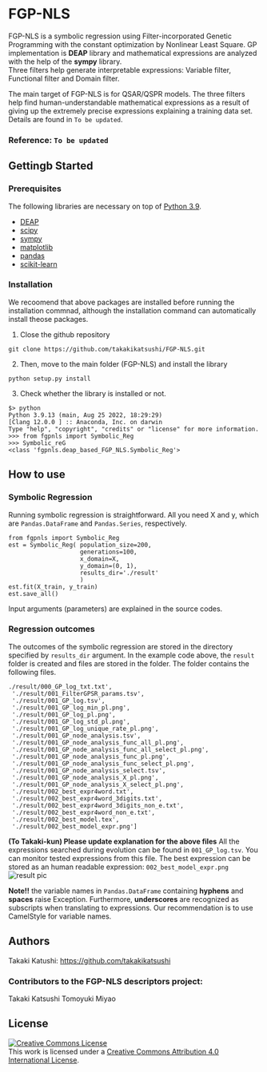 # FGP-NLS
FGP-NLS is a symbolic regression using Filter-incorporated Genetic Programming with the constant optimization by Nonlinear Least Square. GP implementation is **DEAP** library and mathematical expressions are analyzed with the help of the **sympy** library.  
Three filters help generate interpretable expressions: Variable filter, Functional filter and Domain filter.

The main target of FGP-NLS is for QSAR/QSPR models. The three filters help find human-understandable mathematical expressions as a result of giving up the extremely precise expressions explaining a training data set. Details are found in `To be updated`. 


### Reference: `To be updated`

## Gettingb Started
### Prerequisites
The following libraries are necessary on top of [Python 3.9](https://www.python.org/downloads/release/python-390/).

* [DEAP](https://github.com/DEAP/deap)  
* [scipy](https://github.com/scipy/scipy)  
* [sympy](https://github.com/sympy/sympy)  
* [matplotlib](https://github.com/matplotlib/matplotlib)
* [pandas](https://github.com/pandas-dev/pandas)
* [scikit-learn](https://github.com/scikit-learn/scikit-learn)

  
### Installation
We recoomend that above packages are installed before running the installation commnad, although the installation command can automatically install theose packages.

1. Close the github repository
```
git clone https://github.com/takakikatsushi/FGP-NLS.git 
```

2. Then, move to the main folder (FGP-NLS) and install the library
```
python setup.py install
```

3. Check whether the library is installed or not.
```
$> python
Python 3.9.13 (main, Aug 25 2022, 18:29:29)
[Clang 12.0.0 ] :: Anaconda, Inc. on darwin
Type "help", "copyright", "credits" or "license" for more information.
>>> from fgpnls import Symbolic_Reg
>>> Symbolic_reG
<class 'fgpnls.deap_based_FGP_NLS.Symbolic_Reg'>
```

## How to use  
### Symbolic Regression
Running symbolic regression is straightforward. All you need X and y, which are `Pandas.DataFrame` and `Pandas.Series`, respectively. 
```
from fgpnls import Symbolic_Reg
est = Symbolic_Reg( population_size=200,
                    generations=100,
                    x_domain=X,
                    y_domain=(0, 1),
                    results_dir='./result'
                    )
est.fit(X_train, y_train)
est.save_all()
```
Input arguments (parameters) are explained in the source codes.

### Regression outcomes
The outcomes of the symbolic regression are stored in the directory specified by `results_dir` argument. In the example code above, the `result` folder is created and files are stored in the folder.
The folder contains the following files.
```
./result/000_GP_log_txt.txt',
 './result/001_FilterGPSR_params.tsv',
 './result/001_GP_log.tsv',
 './result/001_GP_log_min_pl.png',
 './result/001_GP_log_pl.png',
 './result/001_GP_log_std_pl.png',
 './result/001_GP_log_unique_rate_pl.png',
 './result/001_GP_node_analysis.tsv',
 './result/001_GP_node_analysis_func_all_pl.png',
 './result/001_GP_node_analysis_func_all_select_pl.png',
 './result/001_GP_node_analysis_func_pl.png',
 './result/001_GP_node_analysis_func_select_pl.png',
 './result/001_GP_node_analysis_select.tsv',
 './result/001_GP_node_analysis_X_pl.png',
 './result/001_GP_node_analysis_X_select_pl.png',
 './result/002_best_expr4word.txt',
 './result/002_best_expr4word_3digits.txt',
 './result/002_best_expr4word_3digits_non_e.txt',
 './result/002_best_expr4word_non_e.txt',
 './result/002_best_model.tex',
 './result/002_best_model_expr.png']
```
**(To Takaki-kun) Please update explanation for the above files**
All the expressions searched during evolution can be found in `001_GP_log.tsv`. You can monitor tested expressions from this file.
The best expression can be stored as an human readable expression: `002_best_model_expr.png`
![result pic](https://github.com/takakikatsushi/FGP-NLS/blob/main/Codes/result2/002_best_model_expr.png?raw=true)

**Note!!** the variable names in `Pandas.DataFrame` containing **hyphens** and **spaces** raise Exception. Furthermore, **underscores** are recognized as subscripts when translating to expressions. Our recommendation is to use CamelStyle for variable names.

## Authors 
Takaki Katushi: https://github.com/takakikatsushi

### Contributors to the FGP-NLS descriptors project:
Takaki Katsushi
Tomoyuki Miyao

## License  
<a rel="license" href="http://creativecommons.org/licenses/by/4.0/"><img alt="Creative Commons License" style="border-width:0" src="https://i.creativecommons.org/l/by/4.0/88x31.png" /></a><br />This work is licensed under a <a rel="license" href="http://creativecommons.org/licenses/by/4.0/">Creative Commons Attribution 4.0 International License</a>.